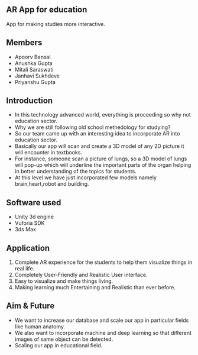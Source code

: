 


AR App for education
---

App for making studies more interactive.

Members
----

- Apoorv Bansal
- Anushka Gupta
- Mitali Saraswati 
- Janhavi Sukhdeve
- Priyanshu Gupta

Introduction
------

- In this technology advanced world, everything is proceeding so why not education sector. 
- Why we are still following old school methedology for studying?
- So our team came up with an interesting idea to incorporate AR into education sector.
- Basically our app will scan and create a 3D model of any 2D picture it will encounter in textbooks. 
- For instance, someone scan a picture of lungs, so a 3D model of lungs will pop-up which will underline the important parts of the organ helping in better understanding of the topics for students.
- At this level we have just incorporated few models namely brain,heart,robot and building. 
 
 Software used
-------
- Unity 3d engine
- Vuforia SDK
- 3ds Max

Application
----
1.  Complete AR experience for the students to help them visualize things in real life.
2.  Completely User-Friendly and Realistic User interface.
3. Easy to visualize and make things living.
4. Making learning much Entertaining and Realistic than ever before.

Aim & Future
-----

- We want to increase our database and scale our app in particular fields like human anatomy.
- We also want to incorporate machine and deep learning so that different images of same object can be detected.
- Scaling our app in educational field.

